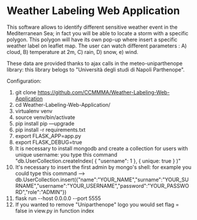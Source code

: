 # Weather Labeling Web Application

This software allows to identify different sensitive weather event in the Mediterranean Sea; in fact you will be able to locate a storm with a specific polygon. This polygon will have its own pop-up where insert a specific weather label on leaflet map. 
The user can watch different parameters :
A) cloud,
B) temperature at 2m,
C) rain,
D) snow,
e) wind.

These data are provided thanks to ajax calls in the meteo-uniparthenope library: this library belogs to "Università degli studi di Napoli Parthenope".

Configuration:

1. git clone https://github.com/CCMMMA/Weather-Labeling-Web-Application
2. cd Weather-Labeling-Web-Application/
3. virtualenv venv
4. source venv/bin/activate
5. pip install pip —upgrade
6. pip install -r requirements.txt
7. export FLASK_APP=app.py
8. export FLASK_DEBUG=true
9. It is necessary to install mongodb and create a collection for users with unique username:
you type this command "db.UserCollection.createIndex( { "username": 1 }, { unique: true } )"
10. It's necessary to insert the first admin by mongo's shell:
for example you could type this command --> db.UserCollection.insert({"name":"YOUR_NAME","surname":"YOUR_SURNAME","username":"YOUR_USERNAME","password":"YOUR_PASSWORD","role":"ADMIN"})
11. flask run --host 0.0.0.0  --port 5555
12. If you wanted to remove "Uniparthenope" logo you would set flag = false in view.py in function index
